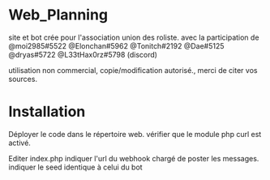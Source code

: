 # Web_Planning
site et bot crée pour l'association union des roliste.
avec la participation de @moi2985#5522 @Elonchan#5962 @Tonitch#2192 @Dae#5125 @dryas#5722 @L33tHax0rz#5798  (discord)

utilisation non commercial, copie/modification autorisé., merci de citer vos sources.

# Installation
Déployer le code dans le répertoire web.
vérifier que le module php curl est activé.

Editer index.php
indiquer l'url du webhook chargé de poster les messages.
indiquer le seed identique à celui du bot
